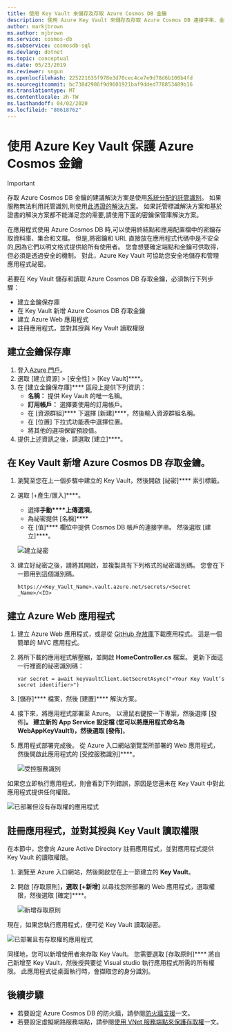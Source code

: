 ```yaml
---
title: 使用 Key Vault 來儲存及存取 Azure Cosmos DB 金鑰
description: 使用 Azure Key Vault 來儲存及存取 Azure Cosmos DB 連接字串、金鑰和端點。
author: markjbrown
ms.author: mjbrown
ms.service: cosmos-db
ms.subservice: cosmosdb-sql
ms.devlang: dotnet
ms.topic: conceptual
ms.date: 05/23/2019
ms.reviewer: sngun
ms.openlocfilehash: 225221635f978e3d70cec4ce7e9d78d6b100b4fd
ms.sourcegitcommit: bc738d2986f9d9601921baf9dded778853489b16
ms.translationtype: MT
ms.contentlocale: zh-TW
ms.lasthandoff: 04/02/2020
ms.locfileid: "80618762"
---
```

# <a name="secure-azure-cosmos-keys-using-azure-key-vault"></a>使用 Azure Key Vault 保護 Azure Cosmos 金鑰 

>[!IMPORTANT]
> 存取 Azure Cosmos DB 金鑰的建議解決方案是使用[系統分配的託管識別](managed-identity-based-authentication.md)。 如果服務無法利用託管識別,則使用[此憑證的解決方案](certificate-based-authentication.md)。 如果託管標識解決方案和基於證書的解決方案都不能滿足您的需要,請使用下面的密鑰保管庫解決方案。

在應用程式使用 Azure Cosmos DB 時,可以使用終結點和應用配置檔中的密鑰存取資料庫、集合和文檔。  但是,將密鑰和 URL 直接放在應用程式代碼中是不安全的,因為它們以明文格式提供給所有使用者。 您會想要確定端點和金鑰可供取得，但必須是透過安全的機制。 對此，Azure Key Vault 可協助您安全地儲存和管理應用程式祕密。

若要在 Key Vault 儲存和讀取 Azure Cosmos DB 存取金鑰，必須執行下列步驟：

* 建立金鑰保存庫  
* 在 Key Vault 新增 Azure Cosmos DB 存取金鑰  
* 建立 Azure Web 應用程式  
* 註冊應用程式，並對其授與 Key Vault 讀取權限  


## <a name="create-a-key-vault"></a>建立金鑰保存庫

1. 登入[Azure 門戶](https://portal.azure.com/)。  
2. 選取 [建立資源] > [安全性] > [Key Vault]****。  
3. 在 [建立金鑰保存庫]**** 區段上提供下列資訊：  
   * **名稱：** 提供 Key Vault 的唯一名稱。  
   * **訂用帳戶：** 選擇要使用的訂用帳戶。  
   * 在 [資源群組]**** 下選擇 [新建]****，然後輸入資源群組名稱。  
   * 在 [位置] 下拉式功能表中選擇位置。  
   * 將其他的選項保留預設值。  
4. 提供上述資訊之後，請選取 [建立]****。  

## <a name="add-azure-cosmos-db-access-keys-to-the-key-vault"></a>在 Key Vault 新增 Azure Cosmos DB 存取金鑰。
1. 瀏覽至您在上一個步驟中建立的 Key Vault，然後開啟 [祕密]**** 索引標籤。  
2. 選取 [+產生/匯入]****。 

   * 選擇**手動****上傳選項**。
   * 為祕密提供 [名稱]****
   * 在 [值]**** 欄位中提供 Cosmos DB 帳戶的連接字串。 然後選取 [建立]****。

   ![建立祕密](./media/access-secrets-from-keyvault/create-a-secret.png)

4. 建立好祕密之後，請將其開啟，並複製具有下列格式的祕密識別碼。 您會在下一節用到這個識別碼。 

   `https://<Key_Vault_Name>.vault.azure.net/secrets/<Secret _Name>/<ID>`

## <a name="create-an-azure-web-application"></a>建立 Azure Web 應用程式

1. 建立 Azure Web 應用程式，或是從 [GitHub 存放庫](https://github.com/Azure/azure-cosmosdb-dotnet/tree/master/Demo/keyvaultdemo)下載應用程式。 這是一個簡單的 MVC 應用程式。  

2. 將所下載的應用程式解壓縮，並開啟 **HomeController.cs** 檔案。 更新下面這一行裡面的祕密識別碼：

   `var secret = await keyVaultClient.GetSecretAsync("<Your Key Vault’s secret identifier>")`

3. [儲存]**** 檔案，然後 [建置]**** 解決方案。  
4. 接下來，將應用程式部署至 Azure。 以滑鼠右鍵按一下專案，然後選擇 [發佈]****。 建立新的 App Service 設定檔 (您可以將應用程式命名為 WebAppKeyVault1)，然後選取 [發佈]****。   

5. 應用程式部署完成後。 從 Azure 入口網站瀏覽至所部署的 Web 應用程式，然後開啟此應用程式的 [受控服務識別]****。  

   ![受控服務識別](./media/access-secrets-from-keyvault/turn-on-managed-service-identity.png)

如果您立即執行應用程式，則會看到下列錯誤，原因是您還未在 Key Vault 中對此應用程式提供任何權限。

![已部署但沒有存取權的應用程式](./media/access-secrets-from-keyvault/app-deployed-without-access.png)

## <a name="register-the-application--grant-permissions-to-read-the-key-vault"></a>註冊應用程式，並對其授與 Key Vault 讀取權限

在本節中，您會向 Azure Active Directory 註冊應用程式，並對應用程式提供 Key Vault 的讀取權限。 

1. 瀏覽至 Azure 入口網站，然後開啟您在上一節建立的 **Key Vault**。  

2. 開啟 [存取原則]****，選取 [+新增]**** 以尋找您所部署的 Web 應用程式，選取權限，然後選取 [確定]****。  

   ![新增存取原則](./media/access-secrets-from-keyvault/add-access-policy.png)

現在，如果您執行應用程式，便可從 Key Vault 讀取祕密。

![已部署且有存取權的應用程式](./media/access-secrets-from-keyvault/app-deployed-with-access.png)
 
同樣地，您可以新增使用者來存取 Key Vault。 您需要選取 [存取原則]**** 將自己新增至 Key Vault，然後授與要從 Visual studio 執行應用程式所需的所有權限。 此應用程式從桌面執行時，會擷取您的身分識別。

## <a name="next-steps"></a>後續步驟

* 若要設定 Azure Cosmos DB 的防火牆，請參閱[防火牆支援](firewall-support.md)一文。
* 若要設定虛擬網路服務端點，請參閱[使用 VNet 服務端點來保護存取權](vnet-service-endpoint.md)一文。
